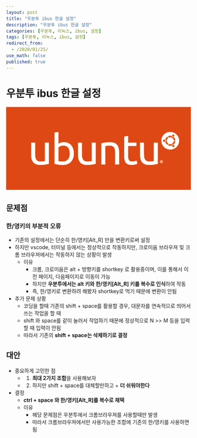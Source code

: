 ```yaml
---
layout: post
title: "우분투 ibus 한글 설정"
description: "우분투 ibus 한글 설정"
categories: [우분투, 리눅스, ibus, 설정]
tags: [우분투, 리눅스, ibus, 설정]
redirect_from:
  - /2020/01/25/
use_math: false
published: true
---
```


# 우분투 ibus 한글 설정

<img src="/assets/images/posts/2020-01-25-우분투-ibus-설정/ubuntu-logo.png">

## 문제점

### 한/영키의 부분적 오류

- 기존의 설정에서는 단순히 한/영키[Alt_R] 만을 변환키로써 설정
- 하지만 vscode, 터미널 등에서는 정상적으로 작동하지만, 크로미움 브라우져 및 크롬 브라우져에서는 작동하지 않는 상황이 발생
  - 이유
    - 크롬, 크로미움은 alt + 방향키를 shortkey 로 활용중이며, 이를 통해서 이전 페이지, 다음페이지로 이동이 가능
    - 하지만 **우분투에서는 alt 키와 한/영키[Alt_R] 키를 복수로 인식**하여 작동
    - 즉, 한/영키로 변환하려 해봤자 shortkey로 먹기 때문에 변환이 안됨
- 추가 문제 상황
  - 코딩을 할때 기존의 shift + space를 활용할 경우, 대문자를 연속적으로 띄어서 쓰는 작업을 할 때
  - shift 와 space를 같이 눌러서 작업하기 때문에 정상적으로 N >> M 등을 입력할 때 입력이 안됨
  - 따라서 기존의 **shift + space는 삭제하기로 결정**

## 대안

- 중요하게 고민한 점
  - 1.  **최대 2가지 조합**을 사용해보자
  - 2.  하지만 shift + space를 대체할만하고 + **더 쉬워야한다**
- 결정
  - **ctrl + space 와 한/영키[Alt_R]를 복수로 채택**
  - 이유
    - 해당 문제점은 우분투에서 크롬브라우져를 사용할때만 발생
    - 따라서 크롬브라우져에서만 사용가능한 조합에 기존의 한/영키를 사용하면 됨

